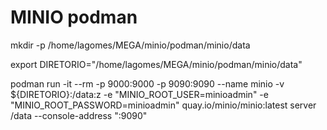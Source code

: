 # MINIO podman 

mkdir -p /home/lagomes/MEGA/minio/podman/minio/data

export DIRETORIO="/home/lagomes/MEGA/minio/podman/minio/data"

podman run -it --rm -p 9000:9000 -p 9090:9090 --name minio -v ${DIRETORIO}:/data:z -e "MINIO_ROOT_USER=minioadmin" -e "MINIO_ROOT_PASSWORD=minioadmin" quay.io/minio/minio:latest server /data --console-address ":9090"